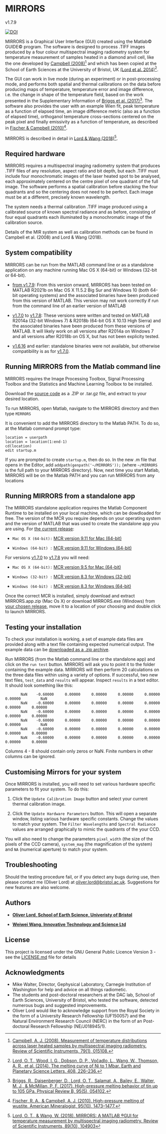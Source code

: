 # MIRRORS 
v1.7.9

[![DOI](https://zenodo.org/badge/100439021.svg)](https://zenodo.org/badge/latestdoi/100439021)

MIRRORS is a Graphical User Interface (GUI) created using the Matlab© GUIDE© program. The software is designed to process .TIFF images produced by a four colour multispectral imaging radiometry system for temperature measurement of samples heated in a diamond anvil cell, like the one developed by [Campbell (2008)](http://doi.org/10.1063/1.2827513)[^1] and which has been copied at the School of Earth Sciences at the University of Bristol, UK [(Lord et al. 2014)](http://doi.org/10.1016/j.epsl.2014.09.046)[^2].

The GUI can work in live mode (during an experiment) or in post-processing mode, and performs both spatial and thermal calibrations on the data before producing maps of temperature, temperature error and image difference, i.e. the change in shape of the temperature field, based on the work presented in the Supplementary Information of [Briggs et al. (2017)](http://doi.org/10.1103/PhysRevB.95.054102)[^3]. The software also provides the user with an example Wien fit, peak temperature as a function of elapsed time, an image difference metric (also as a function of elapsed time), orthoganol temperature cross-sections centered on the peak pixel and finally emissivity as a function of temperature, as described in [Fischer & Campbell (2010)](http://doi.org/10.2138/am.2010.3463)[^4]. 

MIRRORS is described in detail in [Lord & Wang (2018)](http://doi.org/10.1063/1.5041360)[^5].

[^3]:[Briggs, R., Daisenberger, D., Lord, O. T., Salamat, A., Bailey, E., Walter, M. J., & McMillan, P. F. (2017). High-pressure melting behavior of tin up to 105 GPa. Physical Review B, 95(5), 054102.](http://doi.org/10.1103/PhysRevB.95.054102)

[^1]:[Campbell, A. J. (2008). Measurement of temperature distributions across laser heated samples by multispectral imaging radiometry. Review of Scientific Instruments, 79(1), 015108.](http://doi.org/10.1063/1.2827513)

[^4]:[Fischer, R. A., & Campbell, A. J. (2010). High-pressure melting of wustite. American Mineralogist, 95(10), 1473–1477.](http://doi.org/10.2138/am.2010.3463)

[^2]:[Lord, O. T., Wood, I. G., Dobson, D. P., Vočadlo, L., Wang, W., Thomson, A. R., et al. (2014). The melting curve of Ni to 1 Mbar. Earth and Planetary Science Letters, 408, 226–236.](http://doi.org/10.1016/j.epsl.2014.09.046)

[^5]:[Lord, O. T., & Wang, W. (2018). MIRRORS: A MATLAB ®GUI for temperature measurement by multispectral imaging radiometry. Review of Scientific Instruments, 89(10), 104903](http://doi.org/10.1063/1.5041360)

## Required hardware

MIRRORS requires a multispectral imaging radiometry system that produces .TIFF files of any resolution, aspect ratio and bit depth, but each .TIFF must include four monochromatic images of the laser heated spot to be analysed, each approximately centered on the centre pixel of one quadrant of the full image. The software performs a spatial calibration before stacking the four quadrants and so the centering does not need to be perfect. Each image must be at a different, precisely known wavelength.  

The system needs a thermal calibration .TIFF image produced using a calibrated source of known spectral radiance and as before, consisting of four equal quadrants each illuminated by a monochromatic image of the calibration source.

Details of the MIR system as well as calibration methods can be found in Campbell et al. (2008) and Lord & Wang (2018).

## System compatibility

MIRRORS can be run from the MATLAB command line or as a standalone application on any machine running Mac OS X (64-bit) or Windows (32-bit or 64-bit).

* [from v1.7.9](https://github.com/olivertlord/MIRRORS/tree/v1.7.9): From this version onward, MIRRORS has been tested on MATLAB R2021b on Mac OS X 11.5.2 Big Sur and Windows 10 (both 64-bit operating systems) and the associated binaries have been produced from this version of MATLAB. This version may not work correctly if run from the command line of an earlier version of MATLAB

* [v1.7.0](https://github.com/olivertlord/MIRRORS/tree/v1.7.0) to [v1.7.8](https://github.com/olivertlord/MIRRORS/tree/v1.7.8): These versions were written and tested on MATLAB R2014a (32-bit Windows 7) & R2018b (64-bit OS X 10.13 High Sierra) and the associated binaries have been produced from these versions of MATLAB. It will likely work on all versions after R2014a on Windows 7 and all versions after R2018b on OS X, but has not been explicity tested.

* [v1.6.16](https://github.com/olivertlord/MIRRORS/tree/1.6.16) and earlier: standalone binaries were not available, but otherwise compatibility is as for [v1.7.0](https://github.com/olivertlord/MIRRORS/tree/v1.7.0).

## Running MIRRORS from the Matlab command line

MIRRORS requires the Image Processing Toolbox, Signal Processing Toolbox and the Statistics and Machine Learning Toolbox to be installed.

Download the [source code](https://github.com/olivertlord/MIRRORS/releases/latest) as a .ZIP or .tar.gz file, and extract to your desired location. 

To run MIRRORS, open Matlab, navigate to the MIRRORS directory and then type `MIRRORS`

It is convenient to add the MIRRORS directory to the Matlab PATH. To do so, at the Matlab command prompt type:

```
location = userpath
location = location(1:end-1)
cd(location)
edit startup.m
```

If you are prompted to create `startup.m`, then do so. In the new .m file that opens in the Editor, add `addpath(genpath('~/MIRRORS'));` (where `~/MIRRORS` is the full path to your MIRRORS directory). Now, next time you start Matlab, MIRRORS will be on the Matlab PATH and you can run MIRRORS from any locations

## Running MIRRORS from a standalone app

The MIRRORS standalone application requires the Matlab Component Runtime to be installed on your local machine, which can be dowdloaded for free. The version of the MCR you require depends on your operating system and the version of MATLAB that was used to create the standalone app you are using. For [the current release](https://github.com/olivertlord/MIRRORS/releases/latest):

* `Mac OS X (64-bit):`	[MCR version 9.11 for Mac (64-bit)](https://ssd.mathworks.com/supportfiles/downloads/R2021b/Release/1/deployment_files/installer/complete/maci64/MATLAB_Runtime_R2021b_Update_1_maci64.dmg.zip)

* `Windows (64-bit) :`	[MCR version 9.11 for Windows (64-bit)](https://ssd.mathworks.com/supportfiles/downloads/R2021b/Release/1/deployment_files/installer/complete/win64/MATLAB_Runtime_R2021b_Update_1_win64.zip)

For versions [v1.7.0](https://github.com/olivertlord/MIRRORS/tree/v1.7.0) to [v1.7.8](https://github.com/olivertlord/MIRRORS/tree/v1.7.8) you will need:

* `Mac OS X (64-bit):`	[MCR version 9.5 for Mac (64-bit)](http://ssd.mathworks.com/supportfiles/downloads/R2018b/deployment_files/R2018b/installers/maci64/MCR_R2018b_maci64_installer.dmg.zip) 

* `Windows (32-bit) :`	[MCR version 8.3 for Windows (32-bit)](https://uk.mathworks.com/supportfiles/downloads/R2014a/deployment_files/R2014a/installers/win32/MCR_R2014a_win32_installer.exe)

* `Windows (64-bit) :`	[MCR version 8.3 for Windows (64-bit)](https://uk.mathworks.com/supportfiles/downloads/R2014a/deployment_files/R2014a/installers/win64/MCR_R2014a_win64_installer.exe)

Once the correct MCR is installed, simply download and extract MIRRORS.app.zip (Mac Os X) or download MIRRORS.exe (Windows) from [your chosen release](https://github.com/olivertlord/MIRRORS/releases/), move it to a location of your choosing and double click to launch MIRRORS.

## Testing your installation

To check your installation is working, a set of example data files are provided along with a text file containing expected numerical output. The example data can be [downloaded as a .zip archive](https://github.com/olivertlord/MIRRORS/releases/latest).

Run MIRRORS (from the Matlab command line or the standalone app) and click on the `run test` button. MIRRORS will ask you to point it to the folder containing the example data. MIRRORS will then perform 20 calculations on the three data files within using a variety of options. If successful, two new text files, `test_data` and `results` will appear. Inspect `results` in a text editor. It should look something like this:

```
       NaN	  -0.60000	   0.00000	   0.00000	   0.00000	   0.00000	   0.00000	       NaN	
       NaN	  -0.60000	   0.00000	   0.00000	   0.00000	   0.00000	   0.00000	   0.00000	
       NaN	  -0.60000	   0.00000	   0.00000	   0.00000	   0.00000	   0.00000	   0.00000	
       NaN	  -0.60000	   0.00000	   0.00000	   0.00000	   0.00000	   0.00000	       NaN	
       NaN	  -0.60000	   0.00000	   0.00000	   0.00000	   0.00000	   0.00000	   0.00000	
       NaN	  -0.60000	   0.00000	   0.00000	   0.00000	   0.00000	   0.00000	   0.00000
```

Columns 4 - 8 should contain only zeros or NaN. Finite numbers in other columns can be ignored.

## Customising Mirrors for your system

Once MIRRORS is installed, you will need to set various hardware specific parameters to fit your system. To do this:

1. Click the ```Update Calibration Image``` button and select your current thermal calibration image.

2. Click the ```Update Hardware Parameters``` button. This will open a separate window, listing various hardware specific constants. Change the values to match your system. The `Filter Wavelengths` and `Spectral Radiance` values are arranged graphically to mimic the quadrants of the your CCD.

You will also need to change the parameters `pixel_width` (the size of the pixels of the CCD camera), `system_mag` (the magnification of the system) and `NA` (numerical aperture) to match your system.

## Troubleshooting

Should the testing procedure fail, or if you detect any bugs during use, then please contact me (Oliver Lord) at <oliver.lord@bristol.ac.uk>. Suggestions for new features are also welcome.

## Authors

* [**Oliver Lord, School of Earth Science, Univeristy of Bristol**](https://seis.bristol.ac.uk/~glotl/index.html)

* [**Weiwei Wang, Innovative Technology and Science Ltd**](http://www.innotecuk.com/)

## License

This project is licensed under the GNU General Public Licence Version 3 - see the [LICENSE.md](LICENSE.md) file for details

## Acknowledgments

* Mike Walter, Director, Gephysical Laboratory, Carnegie Institution of Washington for help and advice on all things radiometic.
* The students and post-doctoral researchers at the DAC lab, School of Earth Sciences, University of Bristol, who tested the software, detected numerous bugs and suggested improvements.
* Oliver Lord would like to acknowledge support from the Royal Society in the form of a University Research Fellowship (UF150057) and the Natural Environment Research Council (NERC) in the form of an Post-doctoral Research Fellowship (NE/J018945/1).
